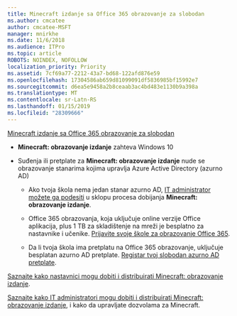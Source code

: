 ```yaml
---
title: Minecraft izdanje sa Office 365 obrazovanje za slobodan
ms.author: cmcatee
author: cmcatee-MSFT
manager: mnirkhe
ms.date: 11/6/2018
ms.audience: ITPro
ms.topic: article
ROBOTS: NOINDEX, NOFOLLOW
localization_priority: Priority
ms.assetid: 7cf69a77-2212-43a7-bd68-122afd876e59
ms.openlocfilehash: 17304586ab659d81099091df5836985bf15992e7
ms.sourcegitcommit: d6ea5e9458a2b8ceaab3ac4bd483e1130b9a398a
ms.translationtype: MT
ms.contentlocale: sr-Latn-RS
ms.lasthandoff: 01/15/2019
ms.locfileid: "28309666"
---
```

[Minecraft izdanje sa Office 365 obrazovanje za slobodan](https://docs.microsoft.com/en-us/education/windows/get-minecraft-for-education)
  
- **Minecraft: obrazovanje izdanje** zahteva Windows 10 
    
- Suđenja ili pretplate za **Minecraft: obrazovanje izdanje** nude se obrazovanje stanarima kojima upravlja Azure Active Directory (azurno AD) 
    
  - Ako tvoja škola nema jedan stanar azurno AD, [IT administrator možete ga podesiti](https://docs.microsoft.com/en-us/education/windows/school-get-minecraft) u sklopu procesa dobijanja **Minecraft: obrazovanje izdanje**.
    
  - Office 365 obrazovanja, koja uključuje online verzije Office aplikacija, plus 1 TB za skladištenje na mreži je besplatno za nastavnike i učenike. [Prijavite svoje škole za obrazovanje Office 365](https://products.office.com/academic/office-365-education-plan).
    
  - Da li tvoja škola ima pretplatu na Office 365 obrazovanje, uključuje besplatan azurno AD pretplate. [Registar tvoj slobodan azurno AD pretplate](https://msdn.microsoft.com/library/windows/hardware/mt703369%28v=vs.85%29.aspx).
    
[Saznajte kako nastavnici mogu dobiti i distribuirati Minecraft: obrazovanje izdanje](https://docs.microsoft.com/en-us/education/windows/teacher-get-minecraft).
  
[Saznajte kako IT administratori mogu dobiti i distribuirati Minecraft: obrazovanje izdanje](https://docs.microsoft.com/en-us/education/windows/school-get-minecraft), i kako da upravljate dozvolama za Minecraft.
  

